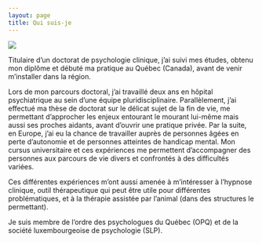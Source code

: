```yaml
---
layout: page
title: Qui suis-je
---
```


<span class="circular--portrait">
  <img src="{{ site.baseurl }}/assets/img/me3.jpg" />
</span>



Titulaire d’un doctorat de psychologie clinique, j’ai suivi mes études, obtenu
mon diplôme et débuté ma pratique au Québec (Canada), avant de venir
m’installer dans la région.

Lors de mon parcours doctoral, j’ai travaillé deux ans en hôpital psychiatrique
au sein d’une équipe pluridisciplinaire. Parallèlement, j’ai effectué ma thèse
de doctorat sur le délicat sujet de la fin de vie, me permettant d’approcher
les enjeux entourant le mourant lui-même mais aussi ses proches aidants, avant
d’ouvrir une pratique privée. Par la suite, en Europe, j’ai eu la chance de
travailler auprès de personnes âgées en perte d’autonomie et de personnes
atteintes de handicap mental. Mon cursus universitaire et ces expériences me
permettent d’accompagner des personnes aux parcours de vie divers et confrontés
à des difficultés variées.

Ces différentes expériences m’ont aussi amenée à m’intéresser à l’hypnose clinique,
outil thérapeutique qui peut être utile pour différentes problématiques, et à la
thérapie assistée par l’animal (dans des structures le permettant).

Je suis membre de l’ordre des psychologues du Québec (OPQ) et de la société
luxembourgeoise de psychologie (SLP).

